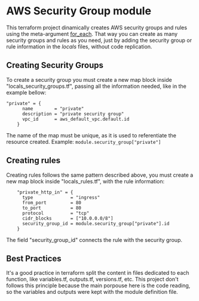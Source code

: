 # AWS Security Group module

This terraform project dinamically creates AWS security groups and rules using the meta-argument [for_each](https://www.terraform.io/language/meta-arguments/for_each). That way you can create as many security groups and rules as you need, just by adding the security group or rule information in the *locals* files, without code replication.

## Creating Security Groups

To create a security group you must create a new map block inside \"locals_security_groups.tf"\, passing all the information needed, like in the example bellow:

```HCL
"private" = {
      name        = "private"
      description = "private security group"
      vpc_id      = aws_default_vpc.default.id
    }
```
The name of the map must be unique, as it is used to referentiate the resource created. Example: `module.security_group["private"]`

## Creating rules

Creating rules follows the same pattern described above, you must create a new map block inside "locals_rules.tf", with the rule information:

```HCL
    "private_http_in" = {
      type              = "ingress"
      from_port         = 80
      to_port           = 80
      protocol          = "tcp"
      cidr_blocks       = ["10.0.0.0/8"]
      security_group_id = module.security_group["private"].id
    }
````
The field "security_group_id" connects the rule with the security group.

## Best Practices
It's a good practice in terraform split the content in files dedicated to each function, like variables.tf, outputs.tf, versions.tf, etc. This project don't follows this principle because the main porpouse here is the code reading, so the variables and outputs were kept with the module definition file.

